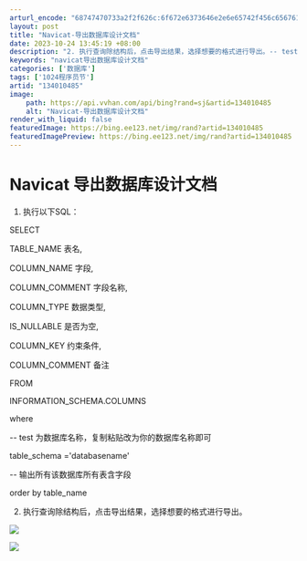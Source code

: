 ```yaml
---
arturl_encode: "68747470733a2f2f626c:6f672e6373646e2e6e65742f456c6567616e744170706c652f:61727469636c652f64657461696c732f313334303130343835"
layout: post
title: "Navicat-导出数据库设计文档"
date: 2023-10-24 13:45:19 +08:00
description: "2. 执行查询除结构后，点击导出结果，选择想要的格式进行导出。-- test 为数据库名称，复制粘贴"
keywords: "navicat导出数据库设计文档"
categories: ['数据库']
tags: ['1024程序员节']
artid: "134010485"
image:
    path: https://api.vvhan.com/api/bing?rand=sj&artid=134010485
    alt: "Navicat-导出数据库设计文档"
render_with_liquid: false
featuredImage: https://bing.ee123.net/img/rand?artid=134010485
featuredImagePreview: https://bing.ee123.net/img/rand?artid=134010485
---
```


# Navicat 导出数据库设计文档

1. 执行以下SQL：

SELECT
  
TABLE_NAME 表名,
  
COLUMN_NAME 字段,
  
COLUMN_COMMENT 字段名称,
  
COLUMN_TYPE 数据类型,
  
IS_NULLABLE 是否为空,
  
COLUMN_KEY 约束条件,
  
COLUMN_COMMENT 备注
  
FROM
  
INFORMATION_SCHEMA.COLUMNS
  
where
  
-- test 为数据库名称，复制粘贴改为你的数据库名称即可
  
table_schema ='databasename'
  
-- 输出所有该数据库所有表含字段
  
order by table_name

2. 执行查询除结构后，点击导出结果，选择想要的格式进行导出。

![](https://i-blog.csdnimg.cn/blog_migrate/c27f2d95faa9f8ca54b414760c9795af.png)

![](https://i-blog.csdnimg.cn/blog_migrate/a3bfc3cbeb70a0c54a300da8f37ab51d.png)